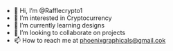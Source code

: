 - 👋 Hi, I’m @Rafflecrypto1
- 👀 I’m interested in Cryptocurrency 
- 🌱 I’m currently learning designs 
- 💞️ I’m looking to collaborate on projects
- 📫 How to reach me at phoenixgraphicals@gmail.cok

<!---
Rafflecrypto1/Rafflecrypto1 is a ✨ special ✨ repository because its `README.md` (this file) appears on your GitHub profile.
You can click the Preview link to take a look at your changes.
--->
